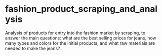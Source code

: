 # fashion_product_scraping_and_analysis
Analysis of products for entry into the fashion market by scraping, to answer the main questions: what are the best selling prices for jeans, how many types and colors for the initial products, and what raw materials are needed to make the jeans?

